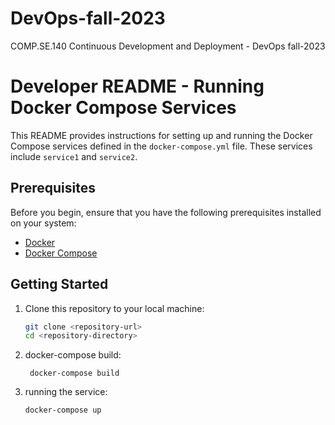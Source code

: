 # DevOps-fall-2023
 COMP.SE.140 Continuous Development and Deployment - DevOps  fall-2023 


# Developer README - Running Docker Compose Services

This README provides instructions for setting up and running the Docker Compose services defined in the `docker-compose.yml` file. These services include `service1` and `service2`.

## Prerequisites

Before you begin, ensure that you have the following prerequisites installed on your system:

- [Docker](https://docs.docker.com/get-docker/)
- [Docker Compose](https://docs.docker.com/compose/install/)

## Getting Started

1. Clone this repository to your local machine:

   ```bash
   git clone <repository-url>
   cd <repository-directory>


2. docker-compose build:
   ```
    docker-compose build
   ```
3. running the service:
   ```
   docker-compose up
   ```

